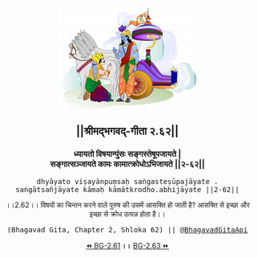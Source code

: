 <center><img src="../../asset/BG.png" alt="#API #bhagavadgitaapi #slok #nodejs #js #api #gitaapi #krishna #hinduism #vedic #ISKCON #shreemadbhagavadgita #technology"/>
<h2>||श्रीमद्‍भगवद्‍-गीता २.६२||</h2>
<h3>ध्यायतो विषयान्पुंसः सङ्गस्तेषूपजायते |<br/>सङ्गात्सञ्जायते कामः कामात्क्रोधोऽभिजायते ||२-६२||</h3>
<pre>dhyāyato viṣayānpuṃsaḥ saṅgasteṣūpajāyate .<br/>saṅgātsañjāyate kāmaḥ kāmātkrodho.abhijāyate ||2-62||</pre>
<p>।।2.62।। विषयों का चिन्तन करने वाले पुरुष की उसमें आसक्ति हो जाती है? आसक्ति से इच्छा और इच्छा से क्रोध उत्पन्न होता है।।</p>
<pre>(Bhagavad Gita, Chapter 2, Shloka 62) || <a href="https://twitter.com/bhagavadgitaapi">@BhagavadGitaApi</a></pre><a href="../../2/61">⏪  BG-2.61</a><b>        ।।        </b><a href="../../2/63">BG-2.63  ⏩</a></center></center>